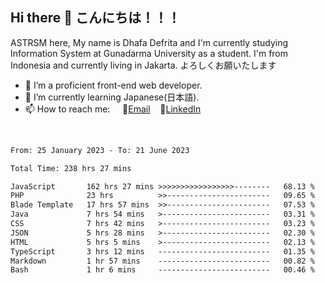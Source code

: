 ## Hi there 👋 こんにちは！！！
ASTRSM here, My name is Dhafa Defrita and I'm currently studying Information System at Gunadarma University as a student. I'm from Indonesia and currently living in Jakarta. よろしくお願いたします

- 🔭 I’m a proficient front-end web developer.
- 🌱 I’m currently learning Japanese(日本語).
- 📫 How to reach me: &nbsp;&nbsp;&nbsp;&nbsp;📧[Email](dhafadefrita@gmail.com)&nbsp;&nbsp;&nbsp;&nbsp;💼[LinkedIn](https://www.linkedin.com/in/dhafa-defrita-rama-yudistira-9357a9229/)
<br>
<!-- <p align="left">
<a href="https://github.com/ASTRSM">
  <img height="180em" src="https://github-readme-stats-eight-theta.vercel.app/api?username=ASTRSM&show_icons=true&theme=dracula&include_all_commits=true&count_private=true"/>
  <img height="180em" src="https://github-readme-stats-eight-theta.vercel.app/api/top-langs/?username=ASTRSM&layout=compact&langs_count=8&theme=dracula"/>
</a>
</p> -->

<!--START_SECTION:waka-->

```txt
From: 25 January 2023 - To: 21 June 2023

Total Time: 238 hrs 27 mins

JavaScript       162 hrs 27 mins >>>>>>>>>>>>>>>>>--------   68.13 %
PHP              23 hrs          >>-----------------------   09.65 %
Blade Template   17 hrs 57 mins  >>-----------------------   07.53 %
Java             7 hrs 54 mins   >------------------------   03.31 %
CSS              7 hrs 42 mins   >------------------------   03.23 %
JSON             5 hrs 28 mins   >------------------------   02.30 %
HTML             5 hrs 5 mins    >------------------------   02.13 %
TypeScript       3 hrs 12 mins   -------------------------   01.35 %
Markdown         1 hr 57 mins    -------------------------   00.82 %
Bash             1 hr 6 mins     -------------------------   00.46 %
```

<!--END_SECTION:waka-->
